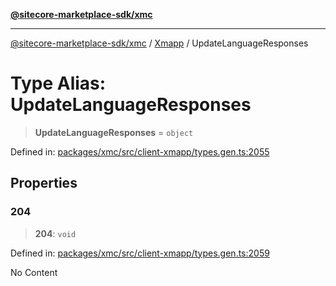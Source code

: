 [**@sitecore-marketplace-sdk/xmc**](../../../../README.md)

***

[@sitecore-marketplace-sdk/xmc](../../../../README.md) / [Xmapp](../README.md) / UpdateLanguageResponses

# Type Alias: UpdateLanguageResponses

> **UpdateLanguageResponses** = `object`

Defined in: [packages/xmc/src/client-xmapp/types.gen.ts:2055](https://github.com/Sitecore/marketplace-sdk/blob/main/packages/xmc/src/client-xmapp/types.gen.ts#L2055)

## Properties

### 204

> **204**: `void`

Defined in: [packages/xmc/src/client-xmapp/types.gen.ts:2059](https://github.com/Sitecore/marketplace-sdk/blob/main/packages/xmc/src/client-xmapp/types.gen.ts#L2059)

No Content
